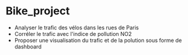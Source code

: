 # Bike_project

- Analyser le trafic des vélos dans les rues de Paris
- Corréler le trafic avec l'indice de pollution NO2
- Proposer une visualisation du trafic et de la polution sous forme de dashboard